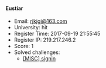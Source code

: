 #### Eustiar  

* Email: rjkjgj@163.com  
* University: hit  
* Register Time: 2017-09-19 21:55:45  
* Register IP: 219.217.246.2  
* Score: 1  
* Solved challenges: 
  * [[MISC] signin](https://github.com/SniperOJ/Challenges/blob/master/misc/signin.json)  
